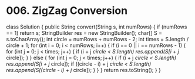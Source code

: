 # 006. ZigZag Conversion

class Solution { public String convert\(String s, int numRows\) { if \(numRows == 1\) return s; StringBuilder res = new StringBuilder\(\); char\[\] S = s.toCharArray\(\); int circle = numRows + numRows - 2; int times = S.length / circle + 1; for \(int i = 0; i &lt; numRows; i++\) { if \(i == 0 \|\| i == numRows - 1\) { for \(int j = 0; j &lt; times; j++\) { if \(i + j  _circle &lt; S.length\) res.append\(S\[i + j_  circle\]\); } } else { for \(int j = 0; j &lt; times; j++\) { if \(i + j  _circle &lt; S.length\) res.append\(S\[i + j_  circle\]\); if \(\(circle - i\) + j  _circle &lt; S.length\) res.append\(S\[\(circle - i\) + j_  circle\]\); } } } return res.toString\(\); } }


